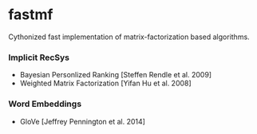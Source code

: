 
# fastmf
Cythonized fast implementation of matrix-factorization based algorithms.

### Implicit RecSys
- Bayesian Personlized Ranking [Steffen Rendle et al. 2009]
- Weighted Matrix Factorization [Yifan Hu et al. 2008]

### Word Embeddings
- GloVe [Jeffrey Pennington et al. 2014]
